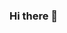 ### Hi there 👋 

<!---
facumeniy/facumeniy is a ✨ special ✨ repository because its `README.md` (this file) appears on your GitHub profile.
You can click the Preview link to take a look at your changes.
--->
